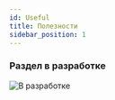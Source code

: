 ```yaml
---
id: Useful  
title: Полезности
sidebar_position: 1
---
```

### Раздел в разработке

![В разработке](/img/pontoon.gif )